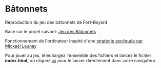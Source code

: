 # Bâtonnets

Reproduction du jeu des bâtonnets de Fort-Boyard

Basé sur le projet suivant:
[Jeu des Bâtonnets](http://simplon-roubaix.github.io/103-2-batonnets-sophie-guillaume/)

Fonctionnement de l'ordinateur inspiré d'une [stratégie expliquée par Mickaël Launay](https://m.youtube.com/watch?v=k0HD8ASx_xw)

Pour jouer au jeu, téléchargez l'ensemble des fichiers et lancez le fichier **index.html**, ou cliquez [ici](batns.netlify.app) pour le lancer directement dans votre navigateur.
